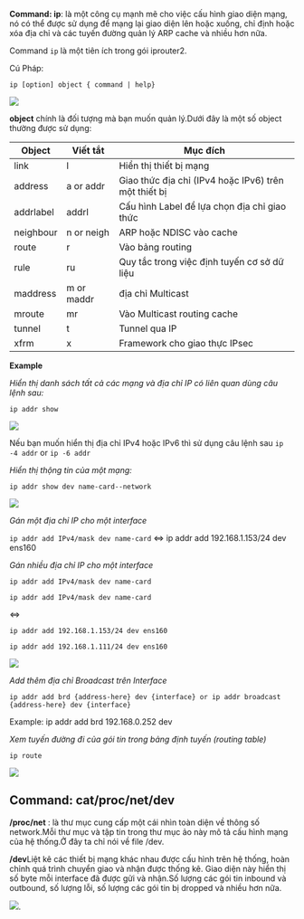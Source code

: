 **Command: ip**: là một công cụ mạnh mẽ cho việc cấu hình giao diện mạng, nó có thể được sử dụng để mạng lại giao diện lên hoặc xuống, chỉ định hoặc xóa địa chỉ và các tuyến đường quản lý ARP cache và nhiều hơn nữa.

Command `ip` là một tiên ích trong gói iprouter2.

Cú Pháp:

`ip [option] object { command | help}`

<img src="https://i.imgur.com/KKkjORV.png">

**object** chính là đối tượng mà bạn muốn quản lý.Dưới đây là một số object thường được sử dụng:

|Object|Viết tắt| Mục đích|
|------|--------|---------|
|link|l|Hiển thị thiết bị mạng |
|address| a or addr| Giao thức địa chỉ (IPv4 hoặc IPv6) trên một thiết bị|
|addrlabel|addrl| Cấu hình Label để lựa chọn địa chỉ giao thức|
|neighbour| n or neigh| ARP hoặc NDISC vào cache|
|route| r| Vào bảng routing|
|rule| ru|Quy tắc trong việc định tuyến cơ sở dữ liệu|
|maddress| m or maddr| địa chỉ Multicast|
|mroute| mr| Vào Multicast routing cache|
| tunnel| t| Tunnel qua IP|
|xfrm| x| Framework cho giao thực IPsec|

**Example**

*Hiển thị danh sách tất cả các mạng và địa chỉ IP có liên quan dùng câu lệnh sau:*

`ip addr show`

<img src="https://i.imgur.com/WqVuUOh.png">

Nếu bạn muốn hiển thị địa chỉ IPv4 hoặc IPv6 thì sử dụng câu lệnh sau `ip -4 addr` or `ip -6 addr`

*Hiển thị thộng tin của một mạng:*

`ip addr show dev name-card--network`

<img src="https://i.imgur.com/7hKyavi.png">

*Gán một địa chỉ IP cho một interface*

`ip addr add IPv4/mask dev name-card` <=> ip addr add 192.168.1.153/24 dev ens160

*Gán nhiều địa chỉ IP cho một interface*

`ip addr add IPv4/mask dev name-card`

`ip addr add IPv4/mask dev name-card`

<=>

`ip addr add 192.168.1.153/24 dev ens160`

`ip addr add 192.168.1.111/24 dev ens160`

<img src="https://i.imgur.com/Rjne3jd.png">

*Add thêm địa chỉ Broadcast trên Interface*

`ip addr add brd {address-here} dev {interface} or
ip addr broadcast {address-here} dev {interface}`

Example: ip addr add brd 192.168.0.252 dev 

*Xem tuyến đường đi của gói tin trong bảng định tuyến (routing table)*

`ip route`

<img src="https://i.imgur.com/AQ7SjUu.png">


## Command: cat/proc/net/dev

**/proc/net** : là thư mục cung cấp một cái nhìn toàn diện về thông số network.Mỗi thư mục và tập tin trong thư mục ảo này mô tả cấu hình mạng của hệ thống.Ở đây ta chỉ nói về file /dev.

**/dev**Liệt kê các thiết bị mạng khác nhau được cấu hình trên hệ thống, hoàn chỉnh quá trình chuyển giao và nhận được thống kê. Giao diện này hiển thị số byte mỗi interface đã được gửi và nhận.Số lượng các gói tin inbound và outbound, số lượng lỗi, số lượng các gói tin bị dropped và nhiều hơn nữa.

<img src="https://i.imgur.com/WOWZRNN.png">.

